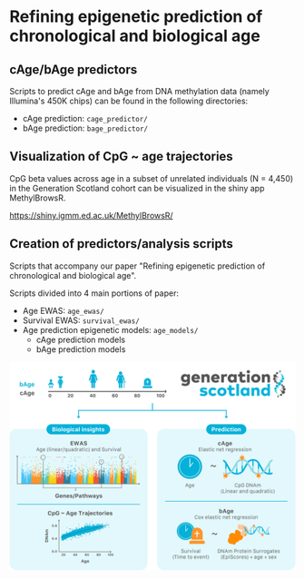 # Refining epigenetic prediction of chronological and biological age

## cAge/bAge predictors

Scripts to predict cAge and bAge from DNA methylation data (namely Illumina's 450K chips) can be found in the following directories:
- cAge prediction: `cage_predictor/`
- bAge prediction: `bage_predictor/`

## Visualization of CpG ~ age trajectories

CpG beta values across age in a subset of unrelated individuals (N = 4,450) in the Generation Scotland cohort can be visualized in the shiny app MethylBrowsR.

https://shiny.igmm.ed.ac.uk/MethylBrowsR/

## Creation of predictors/analysis scripts

Scripts that accompany our paper "Refining epigenetic prediction of chronological and biological age".

Scripts divided into 4 main portions of paper:
- Age EWAS: `age_ewas/`
- Survival EWAS: `survival_ewas/`
- Age prediction epigenetic models: `age_models/`
    - cAge prediction models
    - bAge prediction models

![Study overview](study_overview.png)
